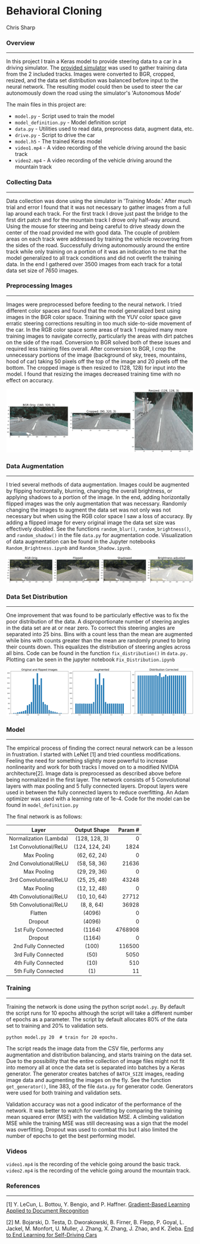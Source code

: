 # Behavioral Cloning
Chris Sharp

### Overview
---

In this project I train a Keras model to provide steering data to a car in a driving simulator.  The [provided simulator](https://github.com/udacity/self-driving-car-sim) was used to gather training data from the 2 included tracks.  Images were converted to BGR, cropped, resized, and the data set distribution was balanced before input to the neural network. The resulting model could then be used to steer the car autonomously down the road using the simulator's 'Autonomous Mode'

The main files in this project are:
* `model.py` - Script used to train the model
* `model_definition.py` - Model definition script
* `data.py` - Utilities used to read data, preprocess data, augment data, etc.
* `drive.py` - Script to drive the car
* `model.h5` - The trained Keras model
* `video1.mp4` - A video recording of the vehicle driving around the basic track
* `video2.mp4` - A video recording of the vehicle driving around the mountain track


### Collecting Data
---

Data collection was done using the simulator in 'Training Mode.'  After much trial and error I found that it was not necessary to gather images from a full lap around each track. For the first track I drove just past the bridge to the first dirt patch and for the mountain track I drove only half-way around.  Using the mouse for steering and being careful to drive steady down the center of the road provided me with good data. The couple of problem areas on each track were addressed by training the vehicle recovering from the sides of the road.  Successfully driving autonomously around the entire track while only training on a portion of it was an indication to me that the model generalized to all track conditions and did not overfit the training data.  In the end I gathered over 3500 images from each track for a total data set size of 7650 images.

### Preprocessing Images
---

Images were preprocessed before feeding to the neural network. I tried different color spaces and found that the model generalized best using images in the BGR color space. Training with the YUV color space gave erratic steering corrections resulting in too much side-to-side movement of the car.  In the RGB color space some areas of track 1 required many more training images to navigate correctly, particularly the areas with dirt patches on the side of the road.  Conversion to BGR solved both of these issues and required less training files overall.  After conversion to BGR, I crop the unnecessary portions of the image (background of sky, trees, mountains, hood of car) taking 50 pixels off the top of the image and 20 pixels off the bottom.  The cropped image is then resized to (128, 128) for input into the model.  I found that resizing the images decreased training time with no effect on accuracy.

![preprocessing](./writeup_images/preprocessing.png)

### Data Augmentation
---

I tried several methods of data augmentation.  Images could be augmented by flipping horizontally, blurring, changing the overall brightness, or applying shadows to a portion of the image.  In the end, adding horizontally flipped images was the only augmentation that was necessary.  Randomly changing the images to augment the data set was not only was not necessary but when using the RGB color space I saw a loss of accuracy.  By adding a flipped image for every original image the data set size was effectively doubled. See the functions `random_blur()`, `random_brightness()`, and `random_shadow()` in the file `data.py` for augmentation code. Visualization of data augmentation can be found in the Jupyter notebooks `Random_Brightness.ipynb` and `Random_Shadow.ipynb`.

![Augmenting](./writeup_images/augmenting.png)

### Data Set Distribution
---

One improvement that was found to be particularly effective was to fix the poor distribution of the data.  A disproportionate number of steering angles in the data set are at or near zero.  To correct this steering angles are separated into 25 bins. Bins with a count less than the mean are augmented while bins with counts greater than the mean are randomly pruned to bring their counts down. This equalizes the distribution of steering angles across all bins.  Code can be found in the function `fix_distribution()` in `data.py.`  Plotting can be seen in the jupyter notebook `Fix_Distribution.ipynb`

![Distribution](./writeup_images/distribution.png)

### Model
---

The empirical process of finding the correct neural network can be a lesson in frustration.  I started with LeNet [1] and tried countless modifications.  Feeling the need for something slightly more powerful to increase nonlinearity and work for both tracks I moved on to a modified NVIDIA architecture[2].  Image data is preprocessed as described above before being normalized in the first layer.  The network consists of 5 Convolutional layers with max pooling and 5 fully connected layers.  Dropout layers were used in between the fully connected layers to reduce overfitting.  An Adam optimizer was used with a learning rate of 1e-4. Code for the model can be found in `model_definition.py`

The final network is as follows:

| Layer                   | Output Shape  | Param # |
|:-----------------------:|:-------------:|--------:|
| Normalization (Lambda)  | (128, 128, 3) |       0 |
| 1st Convolutional/ReLU  | (124, 124, 24)|    1824 |
| Max Pooling             | (62, 62, 24)  |       0 |
| 2nd Convolutional/ReLU  | (58, 58, 36)  |   21636 |
| Max Pooling             | (29, 29, 36)  |       0 |
| 3rd Convolutional/ReLU  | (25, 25, 48)  |   43248 |
| Max Pooling             | (12, 12, 48)  |       0 |
| 4th Convolutional/ReLU  | (10, 10, 64)  |   27712 |
| 5th Convolutional/ReLU  | (8, 8, 64)    |   36928 |
| Flatten                 | (4096)        |       0 |
| Dropout                 | (4096)        |       0 |
| 1st Fully Connected     | (1164)        | 4768908 |
| Dropout                 | (1164)        |       0 |
| 2nd Fully Connected     | (100)         |  116500 |
| 3rd Fully Connected     | (50)          |    5050 |
| 4th Fully Connected     | (10)          |     510 |
| 5th Fully Connected     | (1)           |      11 |

### Training
---

Training the network is done using the python script `model.py`.  By default the script runs for 10 epochs although the script will take a different number of epochs as a parameter.  The script by default allocates 80% of the data set to training and 20% to validation sets.

```
python model.py 20  # train for 20 epochs.
```

The script reads the image data from the CSV file, performs any augmentation and distribution balancing, and starts training on the data set.  Due to the possibility that the entire collection of image files might not fit into memory all at once the data set is separated into batches by a Keras generator.  The generator creates batches of `BATCH_SIZE` images, reading image data and augmenting the images on the fly. See the function `get_generator()`, line 383, of the file `data.py` for generator code.  Generators were used for both training and validation sets.

Validation accuracy was not a good indicator of the performance of the network.  It was better to watch for overfitting by comparing the training mean squared error (MSE) with the validation MSE.  A climbing validation MSE while the training MSE was still decreasing was a sign that the model was overfitting.  Dropout was used to combat this but I also limited the number of epochs to get the best performing model.

### Videos

`video1.mp4` is the recording of the vehicle going around the basic track.  `video2.mp4` is the recording of the vehicle going around the mountain track.

### References
---
<a id='ref_1'></a>[1] Y. LeCun, L. Bottou, Y. Bengio, and P. Haffner. [Gradient-Based Learning Applied to Document Recognition](http://yann.lecun.com/exdb/publis/pdf/lecun-01a.pdf)

<a id='ref_2'></a>[2] M. Bojarski, D. Testa, D. Dworakowski, B. Firner, B. Flepp, P. Goyal, L. Jackel, M. Monfort, U. Muller, J. Zhang, X. Zhang, J. Zhao, and K. Zieba.  [End to End Learning for Self-Driving Cars](https://images.nvidia.com/content/tegra/automotive/images/2016/solutions/pdf/end-to-end-dl-using-px.pdf)